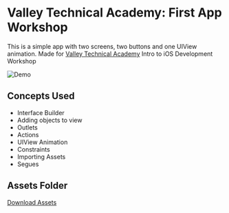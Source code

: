 # Valley Technical Academy: First App Workshop

This is a simple app with two screens, two buttons and one UIView animation. Made for [Valley Technical Academy](http://www.valleytechnicalacademy.com/) Intro to iOS Development Workshop

![Demo](https://i.imgur.com/tC29l7i.gif)

## Concepts Used

- Interface Builder
- Adding objects to view
- Outlets
- Actions
- UIView Animation
- Constraints
- Importing Assets
- Segues

## Assets Folder
[Download Assets](https://www.dropbox.com/s/x0cnob2djmu2jgi/First-App-Workshop.zip?dl=0)
